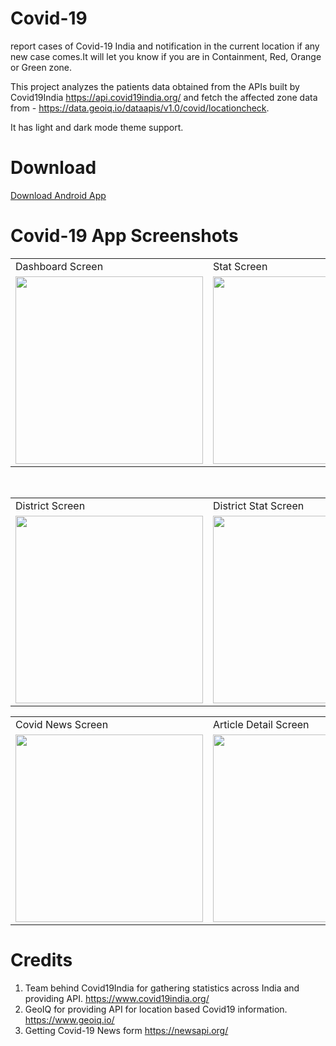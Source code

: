# Covid-19
report cases of Covid-19 India and notification in the current location if any new case comes.It will let you know if you are in Containment, Red, Orange or Green zone.

This project analyzes the patients data obtained from the APIs built by Covid19India https://api.covid19india.org/ and fetch the affected zone data from - https://data.geoiq.io/dataapis/v1.0/covid/locationcheck.


It has light and dark mode theme support.

# Download

<a href="http://positivemind.co.in/apk/covid-19_v1.1.apk"> Download Android App</a>



# Covid-19 App Screenshots

<table>
  <tr>
    <td> Dashboard Screen</td>
     <td> Stat Screen</td>
  </tr>
  <tr>
    <td><img src="https://user-images.githubusercontent.com/1740986/83356567-a2c43680-a384-11ea-875f-218f3948a2c4.png" width=300></td>
    <td><img src="https://user-images.githubusercontent.com/1740986/83356727-8aa0e700-a385-11ea-955d-8511dd9d53a1.png" width=300></td>
  </tr>
 </table>
 <br/>
 <table>
  <tr>
    <td> District Screen</td>
     <td> District Stat Screen</td>
  </tr>
  <tr>
    <td><img src="https://user-images.githubusercontent.com/1740986/83356590-b96a8d80-a384-11ea-9687-57aa3d64c66b.png" width=300></td>
    <td><img src="https://user-images.githubusercontent.com/1740986/83356585-b4a5d980-a384-11ea-89c7-7a37b4bcafcc.png" width=300></td>
  </tr>
 </table>
 <table>
  <tr>
    <td> Covid News Screen</td>
     <td> Article Detail Screen</td>
  </tr>
  <tr>
    <td><img src="https://user-images.githubusercontent.com/1740986/86532928-16f57b00-beeb-11ea-83b0-d8524e7ef8d0.png" width=300></td>
    <td><img src="https://user-images.githubusercontent.com/1740986/86532947-47d5b000-beeb-11ea-9f46-e4a0c398f69a.png" width=300></td>
  </tr>
 </table>


  

# Credits

1. Team behind Covid19India for gathering statistics across India and providing API. https://www.covid19india.org/
2. GeoIQ for providing API for location based Covid19 information. https://www.geoiq.io/
3. Getting Covid-19 News form https://newsapi.org/
